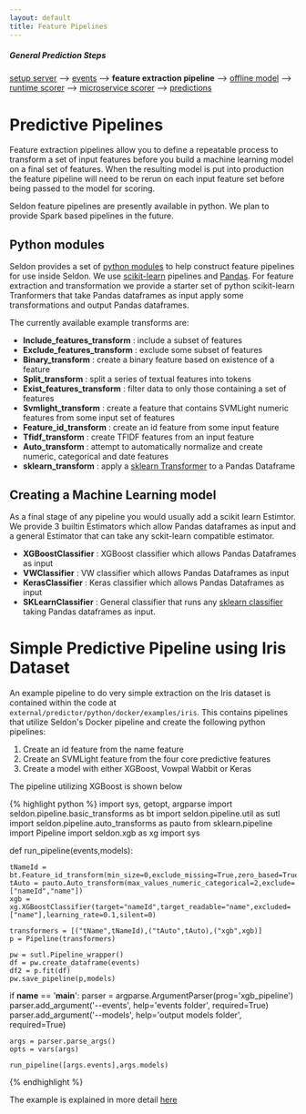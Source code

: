 ```yaml
---
layout: default
title: Feature Pipelines
---
```


##### General Prediction Steps 

 [setup server](/seldon-server-setup.html) --> [events](prediction-api.html) --> **feature extraction pipeline** --> [offline model](offline-prediction-models.html) --> [runtime scorer](/runtime-prediction.html) --> [microservice scorer](/pluggable-prediction-algorithms.html) --> [predictions](prediction-api.html)


# Predictive Pipelines 
Feature extraction pipelines allow you to define a repeatable process to transform a set of input features before you build a machine learning model on a final set of features. When the resulting model is put into production the feature pipeline will need to be rerun on each input feature set before being passed to the model for scoring.

Seldon feature pipelines are presently available in python. We plan to provide Spark based pipelines in the future.

## Python modules
Seldon provides a set of [python modules](python-package.html) to help construct feature pipelines for use inside Seldon. We use [scikit-learn](http://scikit-learn.org/stable/) pipelines and [Pandas](http://pandas.pydata.org/). For feature extraction and transformation we provide a starter set of python scikit-learn Tranformers that take Pandas dataframes as input apply some transformations and output Pandas dataframes. 

The currently available example transforms are:

 * **Include_features_transform** : include a subset of features
 * **Exclude_features_transform** : exclude some subset of features
 * **Binary_transform** : create a binary feature based on existence of a feature
 * **Split_transform** : split a series of textual features into tokens
 * **Exist_features_transform** : filter data to only those containing a set of features
 * **Svmlight_transform** : create a feature that contains SVMLight numeric features from some input set of features
 * **Feature_id_transform** : create an id feature from some input feature
 * **Tfidf_transform** : create TFIDF features from an input feature
 * **Auto_transform** : attempt to automatically normalize and create numeric, categorical and date features
 * **sklearn_transform** : apply a [sklearn Transformer](http://scikit-learn.org/stable/data_transforms.html) to a Pandas Dataframe

## Creating a Machine Learning model
As a final stage of any pipeline you would usually add a scikit learn Estimtor. We provide 3 builtin Estimators which allow Pandas dataframes as input and a general Estimator that can take any sckit-learn compatible estimator.

 * **XGBoostClassifier** : XGBoost classifier which allows Pandas Dataframes as input
 * **VWClassifier** : VW classifier which allows Pandas Dataframes as input
 * **KerasClassifier** : Keras classifier which allows Pandas Dataframes as input
 * **SKLearnClassifier** : General classifier that runs any [sklearn classifier](http://scikit-learn.org/stable/supervised_learning.html) taking Pandas dataframes as input.

# Simple Predictive Pipeline using Iris Dataset
An example pipeline to do very simple extraction on the Iris dataset is contained within the code at `external/predictor/python/docker/examples/iris`. This contains pipelines that utilize Seldon's Docker pipeline and create the following python pipelines:

 1. Create an id feature from the name feature
 1. Create an SVMLight feature from the four core predictive features
 1. Create a model with either XGBoost, Vowpal Wabbit or Keras

The pipeline utilizing XGBoost is shown below

{% highlight python %}
import sys, getopt, argparse
import seldon.pipeline.basic_transforms as bt
import seldon.pipeline.util as sutl
import seldon.pipeline.auto_transforms as pauto
from sklearn.pipeline import Pipeline
import seldon.xgb as xg
import sys

def run_pipeline(events,models):

    tNameId = bt.Feature_id_transform(min_size=0,exclude_missing=True,zero_based=True,input_feature="name",output_feature="nameId")
    tAuto = pauto.Auto_transform(max_values_numeric_categorical=2,exclude=["nameId","name"])
    xgb = xg.XGBoostClassifier(target="nameId",target_readable="name",excluded=["name"],learning_rate=0.1,silent=0)

    transformers = [("tName",tNameId),("tAuto",tAuto),("xgb",xgb)]
    p = Pipeline(transformers)

    pw = sutl.Pipeline_wrapper()
    df = pw.create_dataframe(events)
    df2 = p.fit(df)
    pw.save_pipeline(p,models)


if __name__ == '__main__':
    parser = argparse.ArgumentParser(prog='xgb_pipeline')
    parser.add_argument('--events', help='events folder', required=True)
    parser.add_argument('--models', help='output models folder', required=True)

    args = parser.parse_args()
    opts = vars(args)

    run_pipeline([args.events],args.models)
{% endhighlight %}

The example is explained in more detail [here](iris-demo.html)




